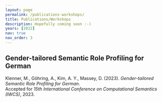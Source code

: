 ```yaml
---
layout: page
permalink: /publications-workshops/
title: Publications/Workshops
description: Hopefully coming soon :-)
years: [2022]
nav: true
nav_order: 3
---
```

<!-- _pages/publications.md -->
<div class="publications">

<h2>Gender-tailored Semantic Role Profiling for German</h2>

<span id="semantic-role-profiling">Klenner, M., Göhring, A., Kim, A. Y., Massey, D. (2023). <i>Gender-tailored Semantic Role Profiling for German</i>.<br>Accepted for <em>15th International Conference on Computational Semantics (IWCS)</em>, 2023.</span>

<!-- {%- for y in page.years %}
  <h2 class="year">{{y}}</h2>
  {% bibliography -f papers -q @*[year={{y}}]* %}
{% endfor %} -->

</div>

